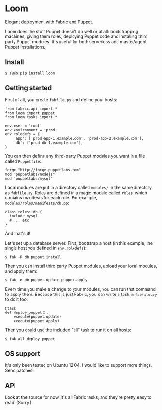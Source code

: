 Loom
====

Elegant deployment with Fabric and Puppet.

Loom does the stuff Puppet doesn't do well or at all: bootstrapping machines, giving them roles, deploying Puppet code and installing third party Puppet modules. It's useful for both serverless and master/agent Puppet installations.

Install
-------

    $ sudo pip install loom

Getting started
---------------

First of all, you create `fabfile.py` and define your hosts:

    from fabric.api import *
    from loom import puppet
    from loom.tasks import *

    env.user = 'root'
    env.environment = 'prod'
    env.roledefs = {
        'app': ['prod-app-1.example.com', 'prod-app-2.example.com'],
        'db': ['prod-db-1.example.com'],
    }

You can then define any third-party Puppet modules you want in a file called `Puppetfile`:

    forge "http://forge.puppetlabs.com"
    mod "puppetlabs/nodejs"
    mod "puppetlabs/mysql"

Local modules are put in a directory called `modules/` in the same directory as `fabfile.py`. Roles are defined in a magic module called `roles`, which contains manifests for each role. For example, `modules/roles/manifests/db.pp`:

    class roles::db {
      include mysql
      # ... etc
    }

And that's it!

Let's set up a database server. First, bootstrap a host (in this example, the single host you defined in `env.roledefs`):

    $ fab -R db puppet.install

Then you can install third party Puppet modules, upload your local modules, and apply them:

    $ fab -R db puppet.update puppet.apply

Every time you make a change to your modules, you can run that command to apply them. Because this is just Fabric, you can write a task in `fabfile.py` to do it too:

    @task
    def deploy_puppet():
        execute(puppet.update)
        execute(puppet.apply)

Then you could use the included "all" task to run it on all hosts:

    $ fab all deploy_puppet


OS support
----------

It's only been tested on Ubuntu 12.04. I would like to support more things. Send patches!

API
---

Look at the source for now. It's all Fabric tasks, and they're pretty easy to read. (Sorry.)


